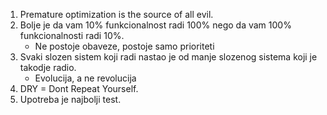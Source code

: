 1. Premature optimization is the source of all evil.
2. Bolje je da vam 10% funkcionalnost radi 100% nego da vam 100% funkcionalnosti radi 10%.
   - Ne postoje obaveze, postoje samo prioriteti
3. Svaki slozen sistem koji radi nastao je od manje slozenog sistema koji je takodje radio.
    - Evolucija, a ne revolucija
4. DRY = Dont Repeat Yourself.
5. Upotreba je najbolji test.